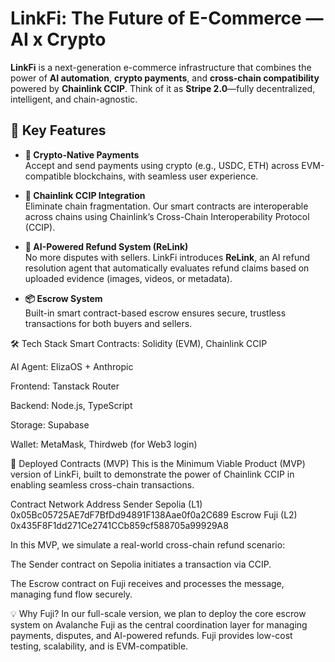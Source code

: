 # LinkFi: The Future of E-Commerce — AI x Crypto

**LinkFi** is a next-generation e-commerce infrastructure that combines the power of **AI automation**, **crypto payments**, and **cross-chain compatibility** powered by **Chainlink CCIP**. Think of it as **Stripe 2.0**—fully decentralized, intelligent, and chain-agnostic.

## 🔗 Key Features

- **🚀 Crypto-Native Payments**  
  Accept and send payments using crypto (e.g., USDC, ETH) across EVM-compatible blockchains, with seamless user experience.

- **🌉 Chainlink CCIP Integration**  
  Eliminate chain fragmentation. Our smart contracts are interoperable across chains using Chainlink’s Cross-Chain Interoperability Protocol (CCIP).

- **🧠 AI-Powered Refund System (ReLink)**  
  No more disputes with sellers. LinkFi introduces **ReLink**, an AI refund resolution agent that automatically evaluates refund claims based on uploaded evidence (images, videos, or metadata).

- **📦 Escrow System**  
  Built-in smart contract-based escrow ensures secure, trustless transactions for both buyers and sellers.

🛠 Tech Stack
Smart Contracts: Solidity (EVM), Chainlink CCIP

AI Agent: ElizaOS + Anthropic

Frontend: Tanstack Router

Backend: Node.js, TypeScript

Storage: Supabase 

Wallet: MetaMask, Thirdweb (for Web3 login)

🔗 Deployed Contracts (MVP)
This is the Minimum Viable Product (MVP) version of LinkFi, built to demonstrate the power of Chainlink CCIP in enabling seamless cross-chain transactions.

Contract	Network	Address
Sender	Sepolia (L1)	0x05Bc05725AE7dF7BfDd94891F138Aae0f0a2C689
Escrow	Fuji (L2)	0x435F8F1dd271Ce2741CCb859cf588705a99929A8

In this MVP, we simulate a real-world cross-chain refund scenario:

The Sender contract on Sepolia initiates a transaction via CCIP.

The Escrow contract on Fuji receives and processes the message, managing fund flow securely.

💡 Why Fuji?
In our full-scale version, we plan to deploy the core escrow system on Avalanche Fuji as the central coordination layer for managing payments, disputes, and AI-powered refunds. Fuji provides low-cost testing, scalability, and is EVM-compatible.
